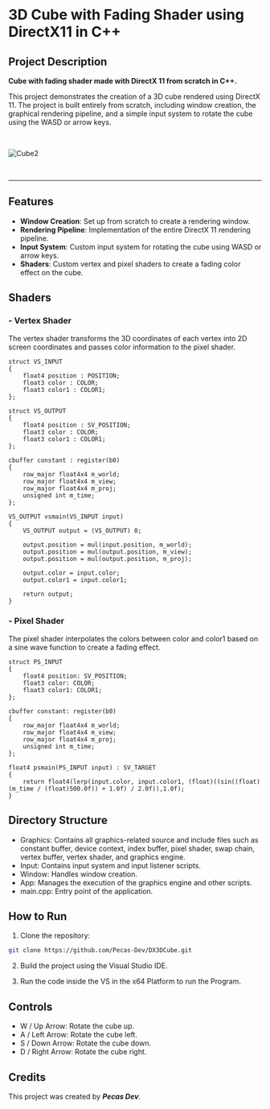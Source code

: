 # 3D Cube with Fading Shader using DirectX11 in C++

## Project Description

**Cube with fading shader made with DirectX 11 from scratch in C++.**

This project demonstrates the creation of a 3D cube rendered using DirectX 11. The project is built entirely from scratch, including window creation, the graphical rendering pipeline, and a simple input system to rotate the cube using the WASD or arrow keys.

<br>

![Cube2](https://github.com/user-attachments/assets/1a0cda85-a981-4066-b1a5-05a4f655134f)

<br>

--------------------------------
## Features

- **Window Creation**: Set up from scratch to create a rendering window.
- **Rendering Pipeline**: Implementation of the entire DirectX 11 rendering pipeline.
- **Input System**: Custom input system for rotating the cube using WASD or arrow keys.
- **Shaders**: Custom vertex and pixel shaders to create a fading color effect on the cube.

## Shaders

### - Vertex Shader

The vertex shader transforms the 3D coordinates of each vertex into 2D screen coordinates and passes color information to the pixel shader.

```hlsl
struct VS_INPUT
{
    float4 position : POSITION;
    float3 color : COLOR;
    float3 color1 : COLOR1;
};

struct VS_OUTPUT
{
    float4 position : SV_POSITION;
    float3 color : COLOR;
    float3 color1 : COLOR1;
};

cbuffer constant : register(b0)
{
    row_major float4x4 m_world;
    row_major float4x4 m_view;
    row_major float4x4 m_proj;
    unsigned int m_time;
};

VS_OUTPUT vsmain(VS_INPUT input)
{
    VS_OUTPUT output = (VS_OUTPUT) 0;

    output.position = mul(input.position, m_world);
    output.position = mul(output.position, m_view);
    output.position = mul(output.position, m_proj);

    output.color = input.color;
    output.color1 = input.color1;

    return output;
}
```

### - Pixel Shader

The pixel shader interpolates the colors between color and color1 based on a sine wave function to create a fading effect.

```hlsl
struct PS_INPUT
{
    float4 position: SV_POSITION;
    float3 color: COLOR;
    float3 color1: COLOR1;
};

cbuffer constant: register(b0)
{
    row_major float4x4 m_world;
    row_major float4x4 m_view;
    row_major float4x4 m_proj;
    unsigned int m_time;
};

float4 psmain(PS_INPUT input) : SV_TARGET
{
    return float4(lerp(input.color, input.color1, (float)((sin((float)(m_time / (float)500.0f)) + 1.0f) / 2.0f)),1.0f);
}
```

## Directory Structure

- Graphics: Contains all graphics-related source and include files such as constant buffer, device context, index buffer, pixel shader, swap chain, vertex buffer, vertex shader, and graphics engine.
- Input: Contains input system and input listener scripts.
- Window: Handles window creation.
- App: Manages the execution of the graphics engine and other scripts.
- main.cpp: Entry point of the application.

## How to Run

1. Clone the repository:

```bash
git clone https://github.com/Pecas-Dev/DX3DCube.git
```

2. Build the project using the Visual Studio IDE.

3. Run the code inside the VS in the x64 Platform to run the Program.

## Controls

- W / Up Arrow: Rotate the cube up.
- A / Left Arrow: Rotate the cube left.
- S / Down Arrow: Rotate the cube down.
- D / Right Arrow: Rotate the cube right.

## Credits

This project was created by _**Pecas Dev**_.
